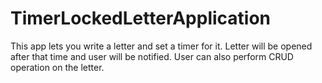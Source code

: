 # TimerLockedLetterApplication
This app lets you write a letter and set a timer for it. Letter will be opened after that time and user will be notified. User can also perform CRUD operation on the letter.
